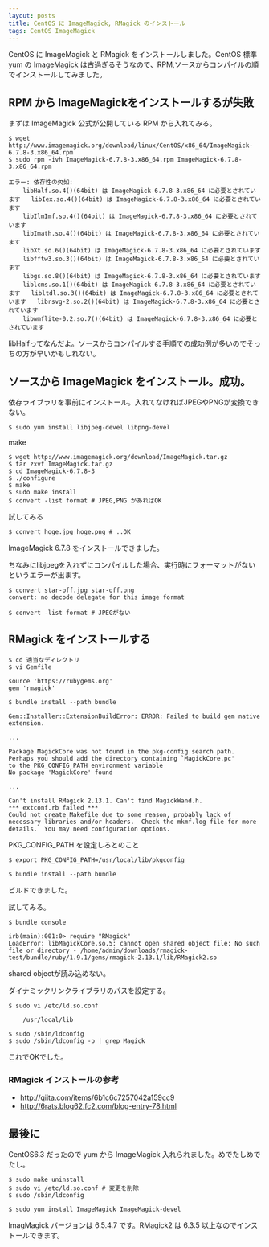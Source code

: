 ```yaml
---
layout: posts
title: CentOS に ImageMagick, RMagick のインストール
tags: CentOS ImageMagick
---
```


CentOS に ImageMagick と RMagick をインストールしました。CentOS 標準 yum の ImageMagick は古過ぎるそうなので、RPM,ソースからコンパイルの順でインストールしてみました。

## RPM から ImageMagickをインストールするが失敗

まずは ImageMagick 公式が公開している RPM から入れてみる。

    $ wget http://www.imagemagick.org/download/linux/CentOS/x86_64/ImageMagick-6.7.8-3.x86_64.rpm
    $ sudo rpm -ivh ImageMagick-6.7.8-3.x86_64.rpm ImageMagick-6.7.8-3.x86_64.rpm

    エラー: 依存性の欠如:
        libHalf.so.4()(64bit) は ImageMagick-6.7.8-3.x86_64 に必要とされています	libIex.so.4()(64bit) は ImageMagick-6.7.8-3.x86_64 に必要とされています
        libIlmImf.so.4()(64bit) は ImageMagick-6.7.8-3.x86_64 に必要とされています
        libImath.so.4()(64bit) は ImageMagick-6.7.8-3.x86_64 に必要とされています
        libXt.so.6()(64bit) は ImageMagick-6.7.8-3.x86_64 に必要とされています
        libfftw3.so.3()(64bit) は ImageMagick-6.7.8-3.x86_64 に必要とされています
        libgs.so.8()(64bit) は ImageMagick-6.7.8-3.x86_64 に必要とされています
        liblcms.so.1()(64bit) は ImageMagick-6.7.8-3.x86_64 に必要とされています	libltdl.so.3()(64bit) は ImageMagick-6.7.8-3.x86_64 に必要とされています	librsvg-2.so.2()(64bit) は ImageMagick-6.7.8-3.x86_64 に必要とされています
        libwmflite-0.2.so.7()(64bit) は ImageMagick-6.7.8-3.x86_64 に必要とされています

libHalfってなんだよ。ソースからコンパイルする手順での成功例が多いのでそっちの方が早いかもしれない。

## ソースから ImageMagick をインストール。成功。

依存ライブラリを事前にインストール。入れてなければJPEGやPNGが変換できない。

    $ sudo yum install libjpeg-devel libpng-devel

make

    $ wget http://www.imagemagick.org/download/ImageMagick.tar.gz
    $ tar zxvf ImageMagick.tar.gz
    $ cd ImageMagick-6.7.8-3
    $ ./configure
    $ make
    $ sudo make install
    $ convert -list format # JPEG,PNG があればOK

試してみる

    $ convert hoge.jpg hoge.png # ..OK

ImageMagick 6.7.8 をインストールできました。

  
ちなみにlibjpegを入れずにコンパイルした場合、実行時にフォーマットがないというエラーが出ます。

    $ convert star-off.jpg star-off.png 
    convert: no decode delegate for this image format

    $ convert -list format # JPEGがない


## RMagick をインストールする

    $ cd 適当なディレクトリ
    $ vi Gemfile

    source 'https://rubygems.org'
    gem 'rmagick'

    $ bundle install --path bundle

    Gem::Installer::ExtensionBuildError: ERROR: Failed to build gem native extension.
     
    ...
     
    Package MagickCore was not found in the pkg-config search path.
    Perhaps you should add the directory containing `MagickCore.pc'
    to the PKG_CONFIG_PATH environment variable
    No package 'MagickCore' found
    
    ...
    
    Can't install RMagick 2.13.1. Can't find MagickWand.h.
    *** extconf.rb failed ***
    Could not create Makefile due to some reason, probably lack of
    necessary libraries and/or headers.  Check the mkmf.log file for more
    details.  You may need configuration options.

PKG_CONFIG_PATH を設定しろとのこと

    $ export PKG_CONFIG_PATH=/usr/local/lib/pkgconfig

    $ bundle install --path bundle

ビルドできました。

試してみる。

    $ bundle console

    irb(main):001:0> require "RMagick"
    LoadError: libMagickCore.so.5: cannot open shared object file: No such file or directory - /home/admin/downloads/rmagick-test/bundle/ruby/1.9.1/gems/rmagick-2.13.1/lib/RMagick2.so

shared objectが読み込めない。

ダイナミックリンクライブラリのパスを設定する。

    $ sudo vi /etc/ld.so.conf

        /usr/local/lib

    $ sudo /sbin/ldconfig
    $ sudo /sbin/ldconfig -p | grep Magick

これでOKでした。

### RMagick インストールの参考

- <http://qiita.com/items/6b1c6c7257042a159cc9>
- <http://6rats.blog62.fc2.com/blog-entry-78.html>



## 最後に

CentOS6.3 だったので yum から ImageMagick 入れられました。めでたしめでたし。

    $ sudo make uninstall
    $ sudo vi /etc/ld.so.conf # 変更を削除
    $ sudo /sbin/ldconfig

    $ sudo yum install ImageMagick ImageMagick-devel

ImagMagick バージョンは 6.5.4.7 です。RMagick2 は 6.3.5 以上なのでインストールできます。


